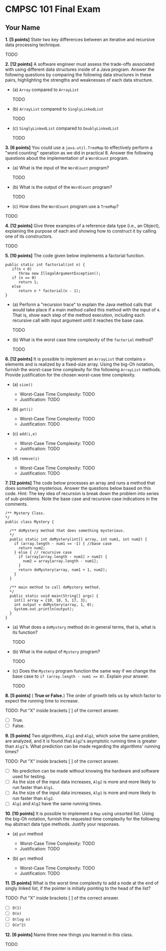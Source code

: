# CMPSC 101 Final Exam

## Your Name

**1\. [5 points]** State two key differences between an iterative and recursive data processing technique.

TODO

**2\. [12 points]** A software engineer must assess the trade-offs associated with using different data structures inside of a Java program. Answer the following questions by comparing the following data structures in these pairs, highlighting the strengths and weaknesses of each data structure.

- (a) `Array` compared to `ArrayList`

  TODO

- (b) `ArrayList` compared to `SinglyLinkedList`

  TODO

- (c) `SinglyLinkedList` compared to `DoublyLinkedList`

  TODO

**3\. [6 points]** You could use a `java.util.TreeMap` to effectively perform a "word counting" operation as we did in practical 8\. Answer the following questions about the implementation of a `WordCount` program.

- (a) What is the input of the `WordCount` program?

  TODO

- (b) What is the output of the `WordCount` program?

  TODO

- (c) How does the `WordCount` program use a `TreeMap`?

TODO

**4\. [12 points]** Give three examples of a reference data type (i.e., an Object), explaining the purpose of each and showing how to construct it by calling one of its constructors.

TODO

**5\. [10 points]** The code given below implements a factorial function.

```
public static int factorial(int n) {
   if(n < 0)
      throw new IllegalArgumentException();
   if (n == 0)
      return 1;
   else
      return n * factorial(n - 1);
}
```

- (a) Perform a "recursion trace" to explain the Java method calls that would take place if a main method called this method with the input of `4`. That is, show each step of the method execution, including each recursive call with input argument until it reaches the base case.

  TODO

- (b) What is the worst case time complexity of the `factorial` method?

  TODO

**6\. [12 points]** It is possible to implement an `ArrayList` that contains `n` elements and is realized by a fixed-size array. Using the big-Oh notation, furnish the worst-case time complexity for the following `ArrayList` methods. Provide justification for the chosen worst-case time complexity.

- (a) `size()`

  - Worst-Case Time Complexity: TODO
  - Justification: TODO

- (b) `get(i)`

  - Worst-Case Time Complexity: TODO
  - Justification: TODO

- (c) `add(i,e)`

  - Worst-Case Time Complexity: TODO
  - Justification: TODO

- (d) `remove(i)`

  - Worst-Case Time Complexity: TODO
  - Justification: TODO

**7\. [12 points]** The code below processes an array and runs a method that does something mysterious. Answer the questions below based on this code. Hint: The key idea of recursion is break down the problem into series of sub-problems. Note the base case and recursive case indications in the comments.

```
/** Mystery Class.
*/
public class Mystery {

  /** doMystery method that does something mysterious.
  */
  public static int doMystery(int[] array, int num1, int num2) {
    if (array.length - num1 == -1) { //base case
      return num2;
    } else { // recursive case
      if (array[array.length - num1] > num2) {
        num2 = array[array.length - num1];
      }
      return doMystery(array, num1 + 1, num2);
    }
  }

  /** main method to call doMystery method.
  */
  public static void main(String[] args) {
    int[] array = {10, 18, 5, 17, 3};
    int output = doMystery(array, 1, 0);
    System.out.println(output);
  }
}
```

- (a) What does a `doMystery` method do in general terms, that is, what is its function?

  TODO

- (b) What is the output of `Mystery` program?

  TODO

- (c) Does the `Mystery` program function the same way if we change the base case to `if (array.length - num1 == 0)`. Explain your answer.

  TODO

**8\. [5 points]** ( **True or False.**) The order of growth tells us by which factor to expect the running time to increase.

TODO: Put "X" inside brackets [ ] of the correct answer.

- [ ] True.
- [ ] False.

**9\. [5 points]** Two algorithms, `Alg1` and `Alg2`, which solve the same problem, are analyzed, and it is found that `Alg2`'s asymptotic running time is greater than `Alg1`'s. What prediction can be made regarding the algorithms' running times?

TODO: Put "X" inside brackets [ ] of the correct answer.

- [ ] No prediction can be made without knowing the hardware and software used for testing.
- [ ] As the size of the input data increases, `Alg2` is more and more likely to run faster than `Alg1`.
- [ ] As the size of the input data increases, `Alg1` is more and more likely to run faster than `Alg2`.
- [ ] `Alg1` and `Alg2` have the same running times.

**10\. [10 points]** It is possible to implement a `Map` using unsorted list. Using the big-Oh notation, furnish the requested time complexity for the following `Map` abstract data type methods. Justify your responses.

- (a) `put` method

  - Worst-Case Time Complexity: TODO
  - Justification: TODO

- (b) `get` method

  - Worst-Case Time Complexity: TODO
  - Justification: TODO

**11\. [5 points]** What is the worst time complexity to add a node at the end of singly linked list, if the pointer is initially pointing to the head of the list?

TODO: Put "X" inside brackets [ ] of the correct answer.

- [ ] `O(1)`
- [ ] `O(n)`
- [ ] `O(log n)`
- [ ] `O(n^2)`

**12\. [6 points]** Name three new things you learned in this class.

TODO
